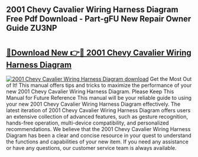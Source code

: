 ## 2001 Chevy Cavalier Wiring Harness Diagram Free Pdf Download - Part-gFU New Repair Owner Guide ZU3NP

# <h2><a href="http://dfided.blite.top/?on=2001+Chevy+Cavalier+Wiring+Harness+Diagram">🔗Download New 👉🔴 2001 Chevy Cavalier Wiring Harness Diagram</a></h2>

[![2001 Chevy Cavalier Wiring Harness Diagram download](https://i.imgur.com/lujVjoI.png)](http://dfided.blite.top/?on=2001+Chevy+Cavalier+Wiring+Harness+Diagram)
Get the Most Out of It! This manual offers tips and tricks to maximize the performance of your new 2001 Chevy Cavalier Wiring Harness Diagram. Please Keep This Manual for Future Reference This manual will be your reliable guide to using your new 2001 Chevy Cavalier Wiring Harness Diagram effectively. The latest iteration of 2001 Chevy Cavalier Wiring Harness Diagram offers users an extensive collection of advanced features, such as gesture recognition, hands-free operation, multi-device compatibility, and personalized recommendations. We believe that the 2001 Chevy Cavalier Wiring Harness Diagram has been a clear and concise resource in your quest to understand the functions and capabilities of your new item. If you need any assistance or have any questions, our customer service team is always available.
